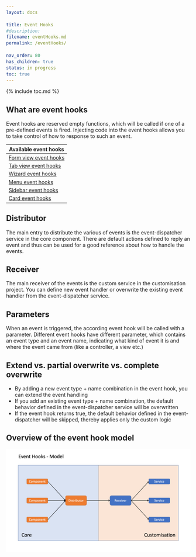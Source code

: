 ```yaml
---
layout: docs

title: Event Hooks
#description:
filename: eventHooks.md
permalink: /eventHooks/

nav_order: 80
has_children: true
status: in progress
toc: true
---
```


{% include toc.md %}

## What are event hooks
Event hooks are reserved empty functions, which will be called if one of a pre-defined events is fired. Injecting code into the event hooks allows you to take control of how to response to such an event.

| Available event hooks |
|--|
| [Form view event hooks](/IDABUS-Identity-Solution/Documentation/Event-hooks/Form-view-event-hooks) |
| [Tab view event hooks](/IDABUS-Identity-Solution/Documentation/Event-hooks/Tab-view-event-hooks) |
| [Wizard event hooks](/IDABUS-Identity-Solution/Documentation/Event-hooks/Wizard-event-hooks) |
| [Menu event hooks](/IDABUS-Identity-Solution/Documentation/Event-hooks/Menu-event-hooks) |
| [Sidebar event hooks](/IDABUS-Identity-Solution/Documentation/Event-hooks/Sidebar-event-hooks) |
| [Card event hooks](/IDABUS-Identity-Solution/Documentation/Event-hooks/Card-event-hooks) |



## Distributor

The main entry to distribute the various of events is the event-dispatcher service in the core component. There are default actions defined to reply an event and thus can be used for a good reference about how to handle the events.

## Receiver

The main receiver of the events is the custom service in the customisation project. You can define new event handler or overwrite the existing event handler from the event-dispatcher service.

## Parameters

When an event is triggered, the according event hook will be called with a parameter. Different event hooks have different parameter, which contains an event type and an event name, indicating what kind of event it is and where the event came from (like a controller, a view etc.)

## Extend vs. partial overwrite vs. complete overwrite

- By adding a new event type + name combination in the event hook, you can extend the event handling
- If you add an existing event type + name combination, the default behavior defined in the event-dispatcher service will be overwritten
- If the event hook returns true, the default behavior defined in the event-dispatcher will be skipped, thereby applies only the custom logic

## Overview of the event hook model

![event_hooks_model.png](/img/event_hooks_model-482b6578-7931-4887-bb51-6ef350fb8752.png)
